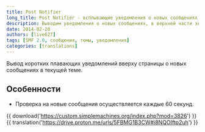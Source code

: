 ```yaml
---
title: Post Notifier
long_title: Post Notifier - всплывающие уведомления о новых сообщениях
description: Выводим уведомления о новых сообщениях, в верхней части экрана.
date: 2014-02-20
authors: [live627]
tags: [SMF 2.0, сообщения, темы, уведомления]
categories: [translations]
---
```


Вывод коротких плавающих уведомлений вверху страницы о новых сообщениях в текущей теме.

<!-- more -->

## Особенности

- Проверка на новые сообщения осуществляется каждые 60 секунд.

{{ download('https://custom.simplemachines.org/index.php?mod=3826') }}
{{ translation('https://drive.proton.me/urls/5FBMG1B3CW#i8NQOIftp2uh') }}
